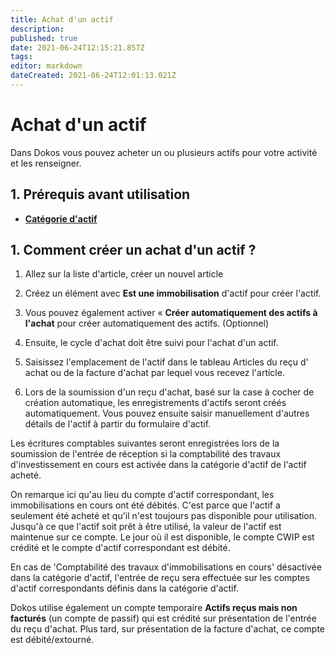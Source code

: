 ```yaml
---
title: Achat d'un actif
description: 
published: true
date: 2021-06-24T12:15:21.857Z
tags: 
editor: markdown
dateCreated: 2021-06-24T12:01:13.021Z
---
```


# Achat d'un actif

Dans Dokos vous pouvez acheter un ou plusieurs actifs pour votre activité et les renseigner.

## 1. Prérequis avant utilisation

- **[Catégorie d'actif](/actifs/asset-category)**

## 1. Comment créer un achat d'un actif ?

1. Allez sur la liste d'article, créer un nouvel article
2. Créez un élément avec **Est une immobilisation** d'actif pour créer l'actif.
3. Vous pouvez également activer « **Créer automatiquement des actifs à l'achat** pour créer automatiquement des actifs. (Optionnel)
4. Ensuite, le cycle d'achat doit être suivi pour l'achat d'un actif.

5. Saisissez l'emplacement de l'actif dans le tableau Articles du reçu d' achat ou de la facture d'achat par lequel vous recevez l'article.
6. Lors de la soumission d'un reçu d'achat, basé sur la case à cocher de création automatique, les enregistrements d'actifs seront créés automatiquement. Vous pouvez ensuite saisir manuellement d'autres détails de l'actif à partir du formulaire d'actif.

Les écritures comptables suivantes seront enregistrées lors de la soumission de l'entrée de réception si la comptabilité des travaux d'investissement en cours est activée dans la catégorie d'actif de l'actif acheté.

On remarque ici qu'au lieu du compte d'actif correspondant, les immobilisations en cours ont été débités. C'est parce que l'actif a seulement été acheté et qu'il n'est toujours pas disponible pour utilisation. Jusqu'à ce que l'actif soit prêt à être utilisé, la valeur de l'actif est maintenue sur ce compte. Le jour où il est disponible, le compte CWIP est crédité et le compte d'actif correspondant est débité.

En cas de 'Comptabilité des travaux d'immobilisations en cours' désactivée dans la catégorie d'actif, l'entrée de reçu sera effectuée sur les comptes d'actif correspondants définis dans la catégorie d'actif.

Dokos utilise également un compte temporaire **Actifs reçus mais non facturés** (un compte de passif) qui est crédité sur présentation de l'entrée du reçu d'achat. Plus tard, sur présentation de la facture d'achat, ce compte est débité/extourné.

